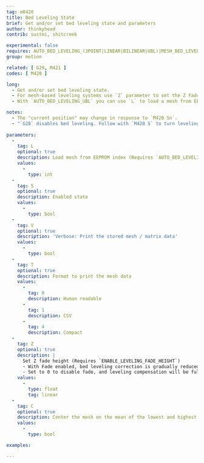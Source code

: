 ```yaml
---
tag: m0420
title: Bed Leveling State
brief: Get and/or set bed leveling state and parameters
author: thinkyhead
contrib: sustmi, shitcreek

experimental: false
requires: AUTO_BED_LEVELING_(3POINT|LINEAR|BILINEAR|UBL)|MESH_BED_LEVELING
group: motion

related: [ G29, M421 ]
codes: [ M420 ]

long:
  - Get and/or set bed leveling state.
  - For mesh-based leveling systems use `Z` parameter to set the Z Fade Height.
  - With `AUTO_BED_LEVELING_UBL` you can use `L` to load a mesh from EEPROM.

notes:
  - The "current position" may change in response to `M420 Sn`.
  - "`G28` disables bed leveling. Follow with `M420 S` to turn leveling on, or use `RESTORE_LEVELING_AFTER_G28` to automatically keep leveling on after `G28`."
  
parameters:
  -
    tag: L
    optional: true
    description: Load mesh from EEPROM index (Requires `AUTO_BED_LEVELING_UBL` and `EEPROM_SETTINGS`)
    values:
      -
        type: int
  -
    tag: S
    optional: true
    description: Enabled state
    values:
      -
        type: bool
  -
    tag: V
    optional: true
    description: 'Verbose: Print the stored mesh / matrix data'
    values:
      -
        type: bool
  -
    tag: T
    optional: true
    description: Format to print the mesh data
    values:
      -
        tag: 0
        description: Human readable
      -
        tag: 1
        description: CSV
      -
        tag: 4
        description: Compact
  -
    tag: Z
    optional: true
    description: |
      Set Z fade height (Requires `ENABLE_LEVELING_FADE_HEIGHT`)
      - With Fade enabled, bed leveling correction is gradually reduced as the nozzle gets closer to the Fade height. Above the Fade height no bed leveling compensation is applied at all, so movement is machine true.
      - Set to 0 to disable fade, and leveling compensation will be fully applied to all layers of the print.
    values:
      -
        type: float
        tag: linear
  -
    tag: C
    optional: true
    description: Center the mesh on the mean of the lowest and highest points
    values:
      -
        type: bool

examples:

---
```

